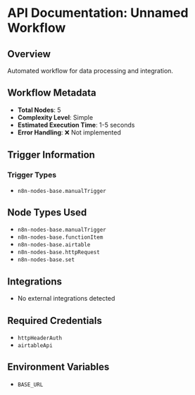 # API Documentation: Unnamed Workflow

## Overview
Automated workflow for data processing and integration.

## Workflow Metadata
- **Total Nodes**: 5
- **Complexity Level**: Simple
- **Estimated Execution Time**: 1-5 seconds
- **Error Handling**: ❌ Not implemented

## Trigger Information
### Trigger Types
- `n8n-nodes-base.manualTrigger`

## Node Types Used
- `n8n-nodes-base.manualTrigger`
- `n8n-nodes-base.functionItem`
- `n8n-nodes-base.airtable`
- `n8n-nodes-base.httpRequest`
- `n8n-nodes-base.set`

## Integrations
- No external integrations detected

## Required Credentials
- `httpHeaderAuth`
- `airtableApi`

## Environment Variables
- `BASE_URL`
